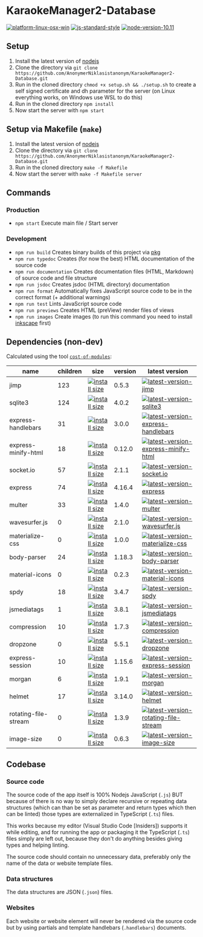 # KaraokeManager2-Database

[![platform-linux-osx-win](https://img.shields.io/badge/platform-linux%20%7C%20osx%20%7C%20win-lightgrey.svg)](https://nodejs.org/en/download/current/)
[![js-standard-style](https://img.shields.io/badge/code%20style-standard-brightgreen.svg)](http://standardjs.com)
[![node-version-10.11](https://img.shields.io/badge/node-v10.11-blue.svg)](https://nodejs.org/en/blog/release/v10.11.0/)

## Setup

1. Install the latest version of [nodejs](https://nodejs.org/en/download/current/)
2. Clone the directory via `git clone https://github.com/AnonymerNiklasistanonym/KaraokeManager2-Database.git`
3. Run in the cloned directory `chmod +x setup.sh && ./setup.sh` to create a self signed certificate and dh parameter for the server (on Linux everything works, on Windows use WSL to do this)
4. Run in the cloned directory `npm install`
5. Now start the server with `npm start`

## Setup via Makefile (`make`)

1. Install the latest version of [nodejs](https://nodejs.org/en/download/current/)
2. Clone the directory via `git clone https://github.com/AnonymerNiklasistanonym/KaraokeManager2-Database.git`
3. Run in the cloned directory `make -f Makefile`
4. Now start the server with `make -f Makefile server`

## Commands

### Production

- `npm start` Execute main file / Start server

### Development

- `npm run build` Creates binary builds of this project via [pkg](https://github.com/zeit/pkg)
- `npm run typedoc` Creates (for now the best) HTML documentation of the source code
- `npm run documentation` Creates documentation files (HTML, Markdown) of source code and file structure
- `npm run jsdoc` Creates jsdoc (HTML directory) documentation
- `npm run format` Automatically fixes JavaScript source code to be in the correct format (+ additional warnings)
- `npm run test` Lints JavaScript source code
- `npm run previews` Creates HTML (preView) render files of views
- `npm run images` Create images (to run this command you need to install [inkscape](https://inkscape.org/en/release/0.92.3/) first)

## Dependencies (non-dev)

Calculated using the tool [`cost-of-modules`](https://github.com/siddharthkp/cost-of-modules):

name | children | size | version | latest version
---- | -------- | --------- | ------- | ---------------
jimp | 123 | [![install size](https://packagephobia.now.sh/badge?p=jimp)](https://packagephobia.now.sh/result?p=jimp) | 0.5.3 | [![latest-version-jimp](https://badge.fury.io/js/jimp.svg)](https://www.npmjs.com/package/jimp)
sqlite3 | 124 | [![install size](https://packagephobia.now.sh/badge?p=sqlite3)](https://packagephobia.now.sh/result?p=sqlite3) | 4.0.2 | [![latest-version-sqlite3](https://badge.fury.io/js/sqlite3.svg)](https://www.npmjs.com/package/sqlite3)
express-handlebars | 31 | [![install size](https://packagephobia.now.sh/badge?p=express-handlebars)](https://packagephobia.now.sh/result?p=express-handlebars) | 3.0.0 | [![latest-version-express-handlebars](https://badge.fury.io/js/express-handlebars.svg)](https://www.npmjs.com/package/express-handlebars)
express-minify-html | 18 | [![install size](https://packagephobia.now.sh/badge?p=express-minify-html)](https://packagephobia.now.sh/result?p=express-minify-html) | 0.12.0 | [![latest-version-express-minify-html](https://badge.fury.io/js/express-minify-html.svg)](https://www.npmjs.com/package/express-minify-html)
socket.io | 57 | [![install size](https://packagephobia.now.sh/badge?p=socket.io)](https://packagephobia.now.sh/result?p=socket.io) | 2.1.1 | [![latest-version-socket.io](https://badge.fury.io/js/socket.io.svg)](https://www.npmjs.com/package/socket.io)
express | 74 | [![install size](https://packagephobia.now.sh/badge?p=express)](https://packagephobia.now.sh/result?p=express) | 4.16.4 | [![latest-version-express](https://badge.fury.io/js/express.svg)](https://www.npmjs.com/package/express)
multer | 33 | [![install size](https://packagephobia.now.sh/badge?p=multer)](https://packagephobia.now.sh/result?p=multer) | 1.4.0 | [![latest-version-multer](https://badge.fury.io/js/multer.svg)](https://www.npmjs.com/package/multer)
wavesurfer.js | 0 | [![install size](https://packagephobia.now.sh/badge?p=wavesurfer.js)](https://packagephobia.now.sh/result?p=wavesurfer.js) | 2.1.0 | [![latest-version-wavesurfer.js](https://badge.fury.io/js/wavesurfer.js.svg)](https://www.npmjs.com/package/wavesurfer.js)
materialize-css | 0 | [![install size](https://packagephobia.now.sh/badge?p=materialize-css)](https://packagephobia.now.sh/result?p=materialize-css) | 1.0.0 | [![latest-version-materialize-css](https://badge.fury.io/js/materialize-css.svg)](https://www.npmjs.com/package/materialize-css)
body-parser | 24 | [![install size](https://packagephobia.now.sh/badge?p=body-parser)](https://packagephobia.now.sh/result?p=body-parser) | 1.18.3 | [![latest-version-body-parser](https://badge.fury.io/js/body-parser.svg)](https://www.npmjs.com/package/body-parser)
material-icons | 0 | [![install size](https://packagephobia.now.sh/badge?p=material-icons)](https://packagephobia.now.sh/result?p=material-icons) | 0.2.3 | [![latest-version-material-icons](https://badge.fury.io/js/material-icons.svg)](https://www.npmjs.com/package/material-icons)
spdy | 18 | [![install size](https://packagephobia.now.sh/badge?p=spdy)](https://packagephobia.now.sh/result?p=spdy) | 3.4.7 | [![latest-version-spdy](https://badge.fury.io/js/spdy.svg)](https://www.npmjs.com/package/spdy)
jsmediatags | 1 | [![install size](https://packagephobia.now.sh/badge?p=jsmediatags)](https://packagephobia.now.sh/result?p=jsmediatags) | 3.8.1 | [![latest-version-jsmediatags](https://badge.fury.io/js/jsmediatags.svg)](https://www.npmjs.com/package/jsmediatags)
compression | 10 | [![install size](https://packagephobia.now.sh/badge?p=compression)](https://packagephobia.now.sh/result?p=compression) | 1.7.3 | [![latest-version-compression](https://badge.fury.io/js/compression.svg)](https://www.npmjs.com/package/compression)
dropzone | 0 | [![install size](https://packagephobia.now.sh/badge?p=dropzone)](https://packagephobia.now.sh/result?p=dropzone) | 5.5.1 | [![latest-version-dropzone](https://badge.fury.io/js/dropzone.svg)](https://www.npmjs.com/package/dropzone)
express-session | 10 | [![install size](https://packagephobia.now.sh/badge?p=express-session)](https://packagephobia.now.sh/result?p=express-session) | 1.15.6 | [![latest-version-express-session](https://badge.fury.io/js/express-session.svg)](https://www.npmjs.com/package/express-session)
morgan | 6 | [![install size](https://packagephobia.now.sh/badge?p=morgan)](https://packagephobia.now.sh/result?p=morgan) | 1.9.1 | [![latest-version-morgan](https://badge.fury.io/js/morgan.svg)](https://www.npmjs.com/package/morgan)
helmet | 17 | [![install size](https://packagephobia.now.sh/badge?p=helmet)](https://packagephobia.now.sh/result?p=helmet) | 3.14.0 | [![latest-version-helmet](https://badge.fury.io/js/helmet.svg)](https://www.npmjs.com/package/helmet)
rotating-file-stream | 0 | [![install size](https://packagephobia.now.sh/badge?p=rotating-file-stream)](https://packagephobia.now.sh/result?p=rotating-file-stream) | 1.3.9 | [![latest-version-rotating-file-stream](https://badge.fury.io/js/rotating-file-stream.svg)](https://www.npmjs.com/package/rotating-file-stream)
image-size | 0 | [![install size](https://packagephobia.now.sh/badge?p=image-size)](https://packagephobia.now.sh/result?p=image-size) | 0.6.3 | [![latest-version-image-size](https://badge.fury.io/js/image-size.svg)](https://www.npmjs.com/package/image-size)

## Codebase

### Source code

The source code of the app itself is 100% Nodejs JavaScript (`.js`) BUT because of there is no way to simply declare recursive or repeating data structures (which can than be set as parameter and return types which then can be linted) those types are externalized in TypeScript (`.ts`) files.

This works because my editor (Visual Studio Code [Insiders]) supports it while editing, and for running the app or packaging it the TypeScript (`.ts`) files simply are left out, because they don't do anything besides giving types and helping linting.

The source code should contain no unnecessary data, preferably only the name of the data or website template files.

### Data structures

The data structures are JSON (`.json`) files.

### Websites

Each website or website element will never be rendered via the source code but by using partials and template handlebars (`.handlebars`) documents.
